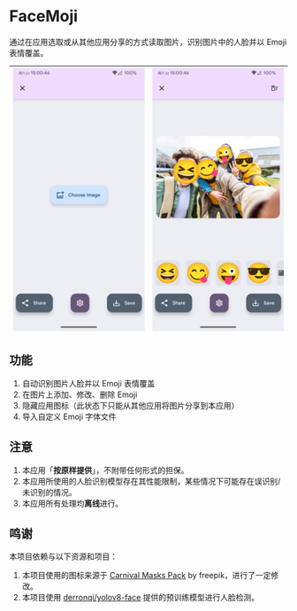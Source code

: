 # FaceMoji

通过在应用选取或从其他应用分享的方式读取图片，识别图片中的人脸并以 Emoji 表情覆盖。  

|![alt text](assets/README/Screenshot_20250322-151002_FaceMoji.png)|![alt text](assets/README/Screenshot_20250322-150958_FaceMoji.png)|
|:-:|:-:|


## 功能

1. 自动识别图片人脸并以 Emoji 表情覆盖
2. 在图片上添加、修改、删除 Emoji
3. 隐藏应用图标（此状态下只能从其他应用将图片分享到本应用）
4. 导入自定义 Emoji 字体文件

## 注意

1. 本应用「**按原样提供**」，不附带任何形式的担保。
2. 本应用所使用的人脸识别模型存在其性能限制，某些情况下可能存在误识别/未识别的情况。
3. 本应用所有处理均**离线**进行。

## 鸣谢

本项目依赖与以下资源和项目：
1. 本项目使用的图标来源于 [Carnival Masks Pack](https://www.freepik.com/free-vector/carnival-masks-pack_832490.htm#fromView=search&page=1&position=25&uuid=19121ed9-3676-4304-a9af-fdd72fe1528c&query=Masquerade+mask+icon) by freepik，进行了一定修改。
2. 本项目使用 [derronqi/yolov8-face](https://github.com/derronqi/yolov8-face) 提供的预训练模型进行人脸检测。

